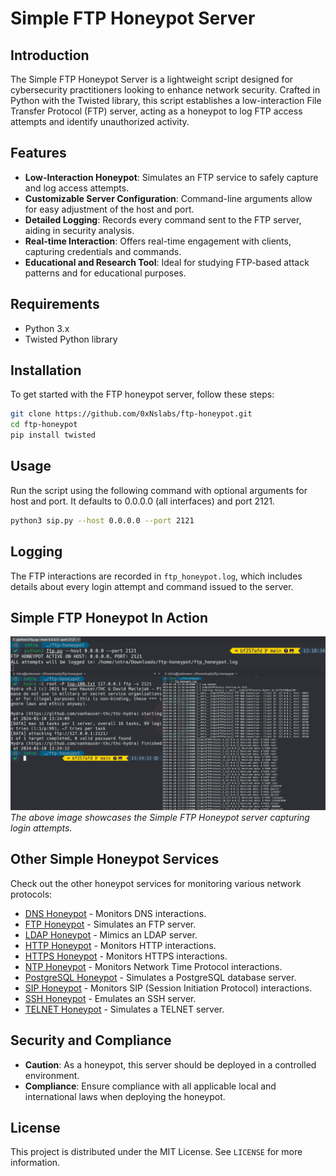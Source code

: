 # Simple FTP Honeypot Server

## Introduction
The Simple FTP Honeypot Server is a lightweight script designed for cybersecurity practitioners looking to enhance network security. Crafted in Python with the Twisted library, this script establishes a low-interaction File Transfer Protocol (FTP) server, acting as a honeypot to log FTP access attempts and identify unauthorized activity.

## Features
- **Low-Interaction Honeypot**: Simulates an FTP service to safely capture and log access attempts.
- **Customizable Server Configuration**: Command-line arguments allow for easy adjustment of the host and port.
- **Detailed Logging**: Records every command sent to the FTP server, aiding in security analysis.
- **Real-time Interaction**: Offers real-time engagement with clients, capturing credentials and commands.
- **Educational and Research Tool**: Ideal for studying FTP-based attack patterns and for educational purposes.

## Requirements
- Python 3.x
- Twisted Python library

## Installation
To get started with the FTP honeypot server, follow these steps:

```bash
git clone https://github.com/0xNslabs/ftp-honeypot.git
cd ftp-honeypot
pip install twisted
```

## Usage

Run the script using the following command with optional arguments for host and port. It defaults to 0.0.0.0 (all interfaces) and port 2121.


```bash
python3 sip.py --host 0.0.0.0 --port 2121
```

## Logging

The FTP interactions are recorded in `ftp_honeypot.log`, which includes details about every login attempt and command issued to the server.

## Simple FTP Honeypot In Action

![Simple FTP Honeypot in Action](https://raw.githubusercontent.com/0xNslabs/ftp-honeypot/main/PoC.png)
*The above image showcases the Simple FTP Honeypot server capturing login attempts.*

## Other Simple Honeypot Services

Check out the other honeypot services for monitoring various network protocols:

- [DNS Honeypot](https://github.com/0xNslabs/dns-honeypot) - Monitors DNS interactions.
- [FTP Honeypot](https://github.com/0xNslabs/ftp-honeypot) - Simulates an FTP server.
- [LDAP Honeypot](https://github.com/0xNslabs/ldap-honeypot) - Mimics an LDAP server.
- [HTTP Honeypot](https://github.com/0xNslabs/http-honeypot) - Monitors HTTP interactions.
- [HTTPS Honeypot](https://github.com/0xNslabs/https-honeypot) - Monitors HTTPS interactions.
- [NTP Honeypot](https://github.com/0xNslabs/ntp-honeypot) - Monitors Network Time Protocol interactions.
- [PostgreSQL Honeypot](https://github.com/0xNslabs/postgresql-honeypot) - Simulates a PostgreSQL database server.
- [SIP Honeypot](https://github.com/0xNslabs/sip-honeypot) - Monitors SIP (Session Initiation Protocol) interactions.
- [SSH Honeypot](https://github.com/0xNslabs/ssh-honeypot) - Emulates an SSH server.
- [TELNET Honeypot](https://github.com/0xNslabs/telnet-honeypot) - Simulates a TELNET server.

## Security and Compliance
- **Caution**: As a honeypot, this server should be deployed in a controlled environment.
- **Compliance**: Ensure compliance with all applicable local and international laws when deploying the honeypot.

## License
This project is distributed under the MIT License. See `LICENSE` for more information.
